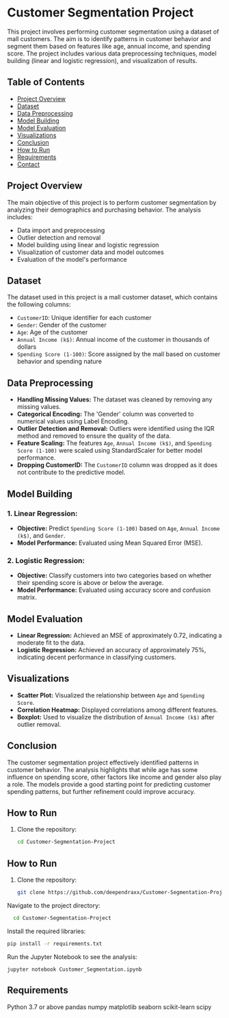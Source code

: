 # Customer Segmentation Project

This project involves performing customer segmentation using a dataset of mall customers. The aim is to identify patterns in customer behavior and segment them based on features like age, annual income, and spending score. The project includes various data preprocessing techniques, model building (linear and logistic regression), and visualization of results.

## Table of Contents
- [Project Overview](#project-overview)
- [Dataset](#dataset)
- [Data Preprocessing](#data-preprocessing)
- [Model Building](#model-building)
- [Model Evaluation](#model-evaluation)
- [Visualizations](#visualizations)
- [Conclusion](#conclusion)
- [How to Run](#how-to-run)
- [Requirements](#requirements)
- [Contact](#contact)

## Project Overview
The main objective of this project is to perform customer segmentation by analyzing their demographics and purchasing behavior. The analysis includes:
- Data import and preprocessing
- Outlier detection and removal
- Model building using linear and logistic regression
- Visualization of customer data and model outcomes
- Evaluation of the model's performance

## Dataset
The dataset used in this project is a mall customer dataset, which contains the following columns:
- `CustomerID`: Unique identifier for each customer
- `Gender`: Gender of the customer
- `Age`: Age of the customer
- `Annual Income (k$)`: Annual income of the customer in thousands of dollars
- `Spending Score (1-100)`: Score assigned by the mall based on customer behavior and spending nature

## Data Preprocessing
- **Handling Missing Values:** The dataset was cleaned by removing any missing values.
- **Categorical Encoding:** The 'Gender' column was converted to numerical values using Label Encoding.
- **Outlier Detection and Removal:** Outliers were identified using the IQR method and removed to ensure the quality of the data.
- **Feature Scaling:** The features `Age`, `Annual Income (k$)`, and `Spending Score (1-100)` were scaled using StandardScaler for better model performance.
- **Dropping CustomerID:** The `CustomerID` column was dropped as it does not contribute to the predictive model.

## Model Building
### 1. **Linear Regression:**
   - **Objective:** Predict `Spending Score (1-100)` based on `Age`, `Annual Income (k$)`, and `Gender`.
   - **Model Performance:** Evaluated using Mean Squared Error (MSE).

### 2. **Logistic Regression:**
   - **Objective:** Classify customers into two categories based on whether their spending score is above or below the average.
   - **Model Performance:** Evaluated using accuracy score and confusion matrix.

## Model Evaluation
- **Linear Regression:** Achieved an MSE of approximately 0.72, indicating a moderate fit to the data.
- **Logistic Regression:** Achieved an accuracy of approximately 75%, indicating decent performance in classifying customers.

## Visualizations
- **Scatter Plot:** Visualized the relationship between `Age` and `Spending Score`.
- **Correlation Heatmap:** Displayed correlations among different features.
- **Boxplot:** Used to visualize the distribution of `Annual Income (k$)` after outlier removal.

## Conclusion
The customer segmentation project effectively identified patterns in customer behavior. The analysis highlights that while age has some influence on spending score, other factors like income and gender also play a role. The models provide a good starting point for predicting customer spending patterns, but further refinement could improve accuracy.

## How to Run
1. Clone the repository:
   ```bash
   cd Customer-Segmentation-Project


## How to Run
1. Clone the repository:
   ```bash
   git clone https://github.com/deependraxx/Customer-Segmentation-Project.git
Navigate to the project directory:
```bash
  cd Customer-Segmentation-Project
```
Install the required libraries:
```bash
pip install -r requirements.txt
```
Run the Jupyter Notebook to see the analysis:
```
jupyter notebook Customer_Segmentation.ipynb
```
## Requirements
Python 3.7 or above
pandas
numpy
matplotlib
seaborn
scikit-learn
scipy
